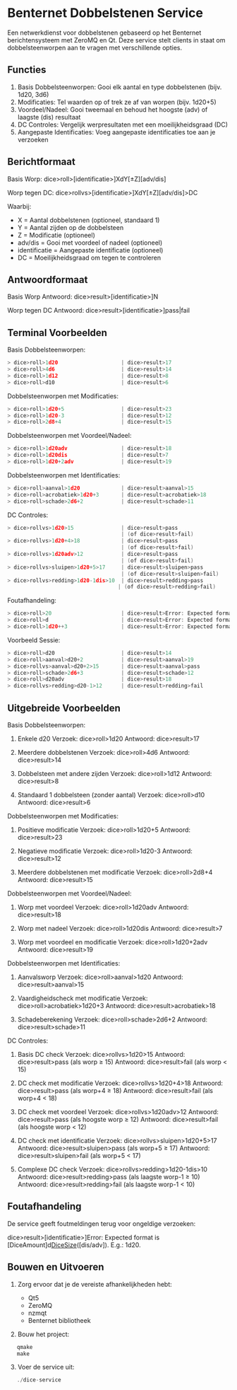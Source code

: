 Benternet Dobbelstenen Service
==============================

Een netwerkdienst voor dobbelstenen gebaseerd op het Benternet berichtensysteem met ZeroMQ en Qt. Deze service stelt clients in staat om dobbelsteenworpen aan te vragen met verschillende opties.

Functies
--------

1. Basis Dobbelsteenworpen: Gooi elk aantal en type dobbelstenen (bijv. 1d20, 3d6)
2. Modificaties: Tel waarden op of trek ze af van worpen (bijv. 1d20+5)
3. Voordeel/Nadeel: Gooi tweemaal en behoud het hoogste (adv) of laagste (dis) resultaat
4. DC Controles: Vergelijk werpresultaten met een moeilijkheidsgraad (DC)
5. Aangepaste Identificaties: Voeg aangepaste identificaties toe aan je verzoeken

Berichtformaat
-------------

Basis Worp:
dice>roll>[identificatie>]XdY[±Z][adv/dis]

Worp tegen DC:
dice>rollvs>[identificatie>]XdY[±Z][adv/dis]>DC

Waarbij:
- X = Aantal dobbelstenen (optioneel, standaard 1)
- Y = Aantal zijden op de dobbelsteen
- Z = Modificatie (optioneel)
- adv/dis = Gooi met voordeel of nadeel (optioneel)
- identificatie = Aangepaste identificatie (optioneel)
- DC = Moeilijkheidsgraad om tegen te controleren

Antwoordformaat
--------------

Basis Worp Antwoord:
dice>result>[identificatie>]N

Worp tegen DC Antwoord:
dice>result>[identificatie>]pass|fail

Terminal Voorbeelden
-------------------

Basis Dobbelsteenworpen:
```cpp
> dice>roll>1d20                    | dice>result>17
> dice>roll>4d6                     | dice>result>14
> dice>roll>1d12                    | dice>result>8
> dice>roll>d10                     | dice>result>6
```
Dobbelsteenworpen met Modificaties:
```cpp
> dice>roll>1d20+5                  | dice>result>23
> dice>roll>1d20-3                  | dice>result>12
> dice>roll>2d8+4                   | dice>result>15
```

Dobbelsteenworpen met Voordeel/Nadeel:
```cpp
> dice>roll>1d20adv                 | dice>result>18
> dice>roll>1d20dis                 | dice>result>7
> dice>roll>1d20+2adv               | dice>result>19
```

Dobbelsteenworpen met Identificaties:
```cpp
> dice>roll>aanval>1d20             | dice>result>aanval>15
> dice>roll>acrobatiek>1d20+3       | dice>result>acrobatiek>18
> dice>roll>schade>2d6+2            | dice>result>schade>11
```
DC Controles:
```cpp
> dice>rollvs>1d20>15               | dice>result>pass
                                    | (of dice>result>fail)
> dice>rollvs>1d20+4>18             | dice>result>pass
                                    | (of dice>result>fail)
> dice>rollvs>1d20adv>12            | dice>result>pass
                                    | (of dice>result>fail)
> dice>rollvs>sluipen>1d20+5>17     | dice>result>sluipen>pass
                                    | (of dice>result>sluipen>fail)
> dice>rollvs>redding>1d20-1dis>10  | dice>result>redding>pass
                                   | (of dice>result>redding>fail)
```
Foutafhandeling:
```cpp
> dice>roll>20                      | dice>result>Error: Expected format is [DiceAmount]d[DiceSize](+/-[Modifier])([dis/adv]). E.g.: 1d20.
> dice>roll>d                       | dice>result>Error: Expected format is [DiceAmount]d[DiceSize](+/-[Modifier])([dis/adv]). E.g.: 1d20.
> dice>roll>1d20++3                 | dice>result>Error: Expected format is [DiceAmount]d[DiceSize](+/-[Modifier])([dis/adv]). E.g.: 1d20.
```
Voorbeeld Sessie:
```cpp
> dice>roll>d20                     | dice>result>14
> dice>roll>aanval>d20+2            | dice>result>aanval>19
> dice>rollvs>aanval>d20+2>15       | dice>result>aanval>pass
> dice>roll>schade>2d6+3            | dice>result>schade>12
> dice>roll>d20adv                  | dice>result>18
> dice>rollvs>redding>d20-1>12      | dice>result>redding>fail
```
Uitgebreide Voorbeelden
----------------------

Basis Dobbelsteenworpen:

1. Enkele d20
   Verzoek: dice>roll>1d20
   Antwoord: dice>result>17

2. Meerdere dobbelstenen
   Verzoek: dice>roll>4d6
   Antwoord: dice>result>14

3. Dobbelsteen met andere zijden
   Verzoek: dice>roll>1d12
   Antwoord: dice>result>8

4. Standaard 1 dobbelsteen (zonder aantal)
   Verzoek: dice>roll>d10
   Antwoord: dice>result>6

Dobbelsteenworpen met Modificaties:

1. Positieve modificatie
   Verzoek: dice>roll>1d20+5
   Antwoord: dice>result>23

2. Negatieve modificatie
   Verzoek: dice>roll>1d20-3
   Antwoord: dice>result>12

3. Meerdere dobbelstenen met modificatie
   Verzoek: dice>roll>2d8+4
   Antwoord: dice>result>15

Dobbelsteenworpen met Voordeel/Nadeel:

1. Worp met voordeel
   Verzoek: dice>roll>1d20adv
   Antwoord: dice>result>18

2. Worp met nadeel
   Verzoek: dice>roll>1d20dis
   Antwoord: dice>result>7

3. Worp met voordeel en modificatie
   Verzoek: dice>roll>1d20+2adv
   Antwoord: dice>result>19

Dobbelsteenworpen met Identificaties:

1. Aanvalsworp
   Verzoek: dice>roll>aanval>1d20
   Antwoord: dice>result>aanval>15

2. Vaardigheidscheck met modificatie
   Verzoek: dice>roll>acrobatiek>1d20+3
   Antwoord: dice>result>acrobatiek>18

3. Schadeberekening
   Verzoek: dice>roll>schade>2d6+2
   Antwoord: dice>result>schade>11

DC Controles:

1. Basis DC check
   Verzoek: dice>rollvs>1d20>15
   Antwoord: dice>result>pass (als worp ≥ 15)
   Antwoord: dice>result>fail (als worp < 15)

2. DC check met modificatie
   Verzoek: dice>rollvs>1d20+4>18
   Antwoord: dice>result>pass (als worp+4 ≥ 18)
   Antwoord: dice>result>fail (als worp+4 < 18)

3. DC check met voordeel
   Verzoek: dice>rollvs>1d20adv>12
   Antwoord: dice>result>pass (als hoogste worp ≥ 12)
   Antwoord: dice>result>fail (als hoogste worp < 12)

4. DC check met identificatie
   Verzoek: dice>rollvs>sluipen>1d20+5>17
   Antwoord: dice>result>sluipen>pass (als worp+5 ≥ 17)
   Antwoord: dice>result>sluipen>fail (als worp+5 < 17)

5. Complexe DC check
   Verzoek: dice>rollvs>redding>1d20-1dis>10
   Antwoord: dice>result>redding>pass (als laagste worp-1 ≥ 10)
   Antwoord: dice>result>redding>fail (als laagste worp-1 < 10)

Foutafhandeling
--------------

De service geeft foutmeldingen terug voor ongeldige verzoeken:

dice>result>[identificatie>]Error: Expected format is [DiceAmount]d[DiceSize](+/-[Modifier])([dis/adv]). E.g.: 1d20.



Bouwen en Uitvoeren
-----------------

1. Zorg ervoor dat je de vereiste afhankelijkheden hebt:
   - Qt5
   - ZeroMQ
   - nzmqt
   - Benternet bibliotheek

2. Bouw het project:

```cpp
   qmake
   make
   ```

3. Voer de service uit:

```cpp
   ./dice-service
```